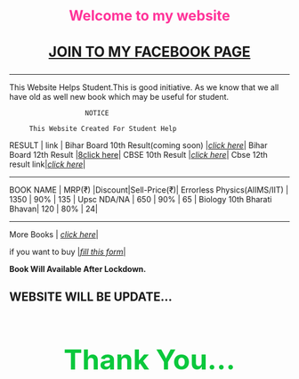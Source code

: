 
<h2 style="color:rgb(255, 51, 153);text-align: center;font-size:25px">Welcome to my website</h2>
  
   <h3 style="color:rgb(59, 255, 163);text-align: center;font-size:25px"><a href="https://www.facebook.com/Life-long-104599801271473"> JOIN TO MY FACEBOOK PAGE</a></h3>
 
  
  ------

  This Website Helps Student.This is good initiative.
  As we know that we all have old as well new book which may be useful for student.
  

                       NOTICE
                            
         This Website Created For Student Help  
                
         
   RESULT       |   link   |
   Bihar Board 10th Result(coming soon) |[*click here*](http://biharboardonline.bihar.gov.in)|
   Bihar Board 12th Result |[8click here](http://onlinebseb.in/)|
  CBSE 10th Result |[*click here*](http://cbseresults.nic.in/class10/class10th19.htm)|
  Cbse 12th result link|[*click here*](http://cbseresults.nic.in/class12/class12th19.htm)|
  
 
 ----        
 
   BOOK NAME     |  MRP(₹) |Discount|Sell-Price(₹)|
    Errorless Physics(AIIMS/IIT) | 1350 | 90% | 135 |
   Upsc NDA/NA     | 650 | 90% | 65 |
  Biology 10th Bharati Bhavan| 120 | 80% | 24|
  
  ------
  
  More Books         | [*click here*](https://docs.google.com/spreadsheets/d/1kvnfD-IXiNV7L51Zh9LpoPR2V5DxA_YF1zh9-gUldmw/edit?usp=sharing)|
 
 if you want to buy |[*fill this form*](https://forms.gle/5rYRkacWytBEdRN49)|
  
 **Book Will Available After Lockdown.**  
 
##         WEBSITE WILL BE UPDATE... 


   <h1 style="color:rgb(10,200,60);font-size:50px;text-align: center;">Thank You... </h1>
 
 
